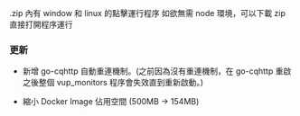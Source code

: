  .zip 內有 window 和 linux 的點擊運行程序
如欲無需 node 環境，可以下載 zip 直接打開程序運行

### 更新

- 新增 go-cqhttp 自動重連機制。(之前因為沒有重連機制，在 go-cqhttp 重啟之後整個 vup_monitors 程序會失效直到重新啟動。)

- 縮小 Docker Image 佔用空間 (500MB -> 154MB)


